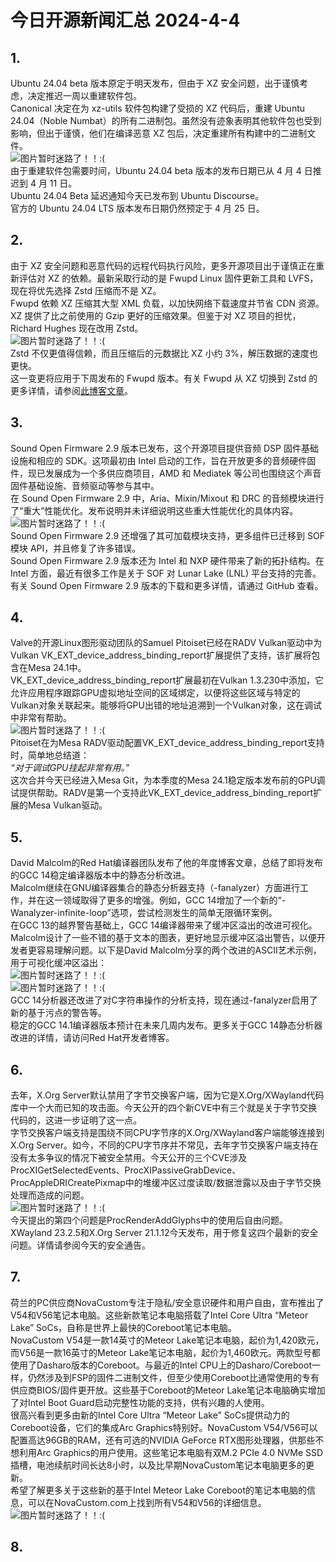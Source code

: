 # 今日开源新闻汇总 2024-4-4
## 1.
Ubuntu 24.04 beta 版本原定于明天发布，但由于 XZ 安全问题，出于谨慎考虑，决定推迟一周以重建软件包。
<br>
Canonical 决定在为 xz-utils 软件包构建了受损的 XZ 代码后，重建 Ubuntu 24.04（Noble Numbat）的所有二进制包。虽然没有迹象表明其他软件包也受到影响，但出于谨慎，他们在编译恶意 XZ 包后，决定重建所有构建中的二进制文件。
<br>
![图片暂时迷路了！！:(](img/1.png)
<br>
由于重建软件包需要时间，Ubuntu 24.04 beta 版本的发布日期已从 4 月 4 日推迟到 4 月 11 日。
<br>
Ubuntu 24.04 Beta 延迟通知今天已发布到 Ubuntu Discourse。
<br>
官方的 Ubuntu 24.04 LTS 版本发布日期仍然预定于 4 月 25 日。
<br>
## 2.
由于 XZ 安全问题和恶意代码的远程代码执行风险，更多开源项目出于谨慎正在重新评估对 XZ 的依赖。最新采取行动的是 Fwupd Linux 固件更新工具和 LVFS，现在将优先选择 Zstd 压缩而不是 XZ。
<br>
Fwupd 依赖 XZ 压缩其大型 XML 负载，以加快网络下载速度并节省 CDN 资源。XZ 提供了比之前使用的 Gzip 更好的压缩效果。但鉴于对 XZ 项目的担忧，Richard Hughes 现在改用 Zstd。
<br>
![图片暂时迷路了！！:(](img/2.png)
<br>
Zstd 不仅更值得信赖，而且压缩后的元数据比 XZ 小约 3%，解压数据的速度也更快。
<br>
这一变更将应用于下周发布的 Fwupd 版本。有关 Fwupd 从 XZ 切换到 Zstd 的更多详情，请参阅[此博客文章](https://blogs.gnome.org/hughsie/2024/04/03/fwupd-and-xz-metadata/)。
<br>
## 3.
Sound Open Firmware 2.9 版本已发布，这个开源项目提供音频 DSP 固件基础设施和相应的 SDK。这项最初由 Intel 启动的工作，旨在开放更多的音频硬件固件，现已发展成为一个多供应商项目，AMD 和 Mediatek 等公司也围绕这个声音固件基础设施、音频驱动等参与其中。
<br>
在 Sound Open Firmware 2.9 中，Aria、Mixin/Mixout 和 DRC 的音频模块进行了“重大”性能优化。发布说明并未详细说明这些重大性能优化的具体内容。
<br>
![图片暂时迷路了！！:(](img/3.png)
<br>
Sound Open Firmware 2.9 还增强了其可加载模块支持，更多组件已迁移到 SOF 模块 API，并且修复了许多错误。
<br>
Sound Open Firmware 2.9 版本还为 Intel 和 NXP 硬件带来了新的拓扑结构。在 Intel 方面，最近有很多工作是关于 SOF 对 Lunar Lake (LNL) 平台支持的完善。
<br>
有关 Sound Open Firmware 2.9 版本的下载和更多详情，请通过 GitHub 查看。
<br>
## 4.
Valve的开源Linux图形驱动团队的Samuel Pitoiset已经在RADV Vulkan驱动中为Vulkan VK_EXT_device_address_binding_report扩展提供了支持，该扩展将包含在Mesa 24.1中。
<br>
VK_EXT_device_address_binding_report扩展最初在Vulkan 1.3.230中添加，它允许应用程序跟踪GPU虚拟地址空间的区域绑定，以便将这些区域与特定的Vulkan对象关联起来。能够将GPU出错的地址追溯到一个Vulkan对象，这在调试中非常有帮助。
<br>
![图片暂时迷路了！！:(](img/4.png)
<br>
Pitoiset在为Mesa RADV驱动配置VK_EXT_device_address_binding_report支持时，简单地总结道： 
<br>
*“对于调试GPU挂起非常有用。”*
<br>
这次合并今天已经进入Mesa Git，为本季度的Mesa 24.1稳定版本发布前的GPU调试提供帮助。RADV是第一个支持此VK_EXT_device_address_binding_report扩展的Mesa Vulkan驱动。
<br>
## 5.
David Malcolm的Red Hat编译器团队发布了他的年度博客文章，总结了即将发布的GCC 14稳定编译器版本中的静态分析改进。
<br>
Malcolm继续在GNU编译器集合的静态分析器支持（-fanalyzer）方面进行工作，并在这一领域取得了更多的增强。例如，GCC 14增加了一个新的“-Wanalyzer-infinite-loop”选项，尝试检测发生的简单无限循环案例。
<br>
在GCC 13的越界警告基础上，GCC 14编译器带来了缓冲区溢出的改进可视化。Malcolm设计了一些不错的基于文本的图表，更好地显示缓冲区溢出警告，以便开发者更容易理解问题。以下是David Malcolm分享的两个改进的ASCII艺术示例，用于可视化缓冲区溢出：
<br>
![图片暂时迷路了！！:(](img/5-1.png)
<br>
![图片暂时迷路了！！:(](img/5-2.png)
<br>
GCC 14分析器还改进了对C字符串操作的分析支持，现在通过-fanalyzer启用了新的基于污点的警告等。
<br>
稳定的GCC 14.1编译器版本预计在未来几周内发布。更多关于GCC 14静态分析器改进的详情，请访问Red Hat开发者博客。
<br>
## 6.
去年，X.Org Server默认禁用了字节交换客户端，因为它是X.Org/XWayland代码库中一个大而已知的攻击面。今天公开的四个新CVE中有三个就是关于字节交换代码的，这进一步证明了这一点。
<br>
字节交换客户端支持是围绕不同CPU字节序的X.Org/XWayland客户端能够连接到X.Org Server。如今，不同的CPU字节序并不常见，去年字节交换客户端支持在没有太多争议的情况下被安全禁用。今天公开的三个CVE涉及ProcXIGetSelectedEvents、ProcXIPassiveGrabDevice、ProcAppleDRICreatePixmap中的堆缓冲区过度读取/数据泄露以及由于字节交换处理而造成的问题。
<br>
![图片暂时迷路了！！:(](img/6.png)
<br>
今天提出的第四个问题是ProcRenderAddGlyphs中的使用后自由问题。
<br>
XWayland 23.2.5和X.Org Server 21.1.12今天发布，用于修复这四个最新的安全问题。详情请参阅今天的安全通告。
<br>
## 7.
荷兰的PC供应商NovaCustom专注于隐私/安全意识硬件和用户自由，宣布推出了V54和V56笔记本电脑。这些新款笔记本电脑搭载了Intel Core Ultra “Meteor Lake” SoCs，自称是世界上最快的Coreboot笔记本电脑。
<br>
NovaCustom V54是一款14英寸的Meteor Lake笔记本电脑，起价为1,420欧元，而V56是一款16英寸的Meteor Lake笔记本电脑，起价为1,460欧元。两款型号都使用了Dasharo版本的Coreboot。与最近的Intel CPU上的Dasharo/Coreboot一样，仍然涉及到FSP的固件二进制文件，但至少使用Coreboot比通常使用的专有供应商BIOS/固件更开放。这些基于Coreboot的Meteor Lake笔记本电脑确实增加了对Intel Boot Guard启动完整性功能的支持，供有兴趣的人使用。
<br>
很高兴看到更多由新的Intel Core Ultra “Meteor Lake” SoCs提供动力的Coreboot设备，它们的集成Arc Graphics特别好。NovaCustom V54/V56可以配置高达96GB的RAM，还有可选的NVIDIA GeForce RTX图形处理器，供那些不想利用Arc Graphics的用户使用。这些笔记本电脑有双M.2 PCIe 4.0 NVMe SSD插槽，电池续航时间长达8小时，以及比早期NovaCustom笔记本电脑更多的更新。
<br>
希望了解更多关于这些新的基于Intel Meteor Lake Coreboot的笔记本电脑的信息，可以在NovaCustom.com上找到所有V54和V56的详细信息。
<br>
![图片暂时迷路了！！:(](img/7.png)
<br>
## 8.
